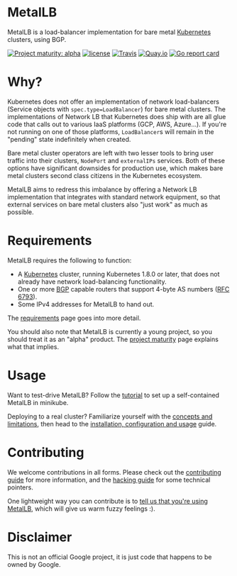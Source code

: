 # MetalLB

MetalLB is a load-balancer implementation for bare
metal [Kubernetes](https://kubernetes.io) clusters, using BGP.

[![Project maturity: alpha](https://img.shields.io/badge/maturity-alpha-yellow.svg)](docs/maturity.md) [![license](https://img.shields.io/github/license/google/metallb.svg?maxAge=2592000)](https://github.com/google/netboot/blob/master/LICENSE) [![Travis](https://img.shields.io/travis/google/metallb.svg?maxAge=2592000)](https://travis-ci.org/google/netboot) [![Quay.io](https://img.shields.io/badge/containers-ready-green.svg)](https://quay.io/metallb) [![Go report card](https://goreportcard.com/badge/github.com/google/metallb)](https://goreportcard.com/report/github.com/google/metallb)

# Why?

Kubernetes does not offer an implementation of network load-balancers (Service
objects with `spec.type=LoadBalancer`) for bare metal clusters. The
implementations of Network LB that Kubernetes does ship with are all glue code
that calls out to various IaaS platforms (GCP, AWS, Azure...). If you're not
running on one of those platforms, `LoadBalancer`s will remain in the "pending"
state indefinitely when created.

Bare metal cluster operators are left with two lesser tools to bring user
traffic into their clusters, `NodePort` and `externalIPs` services. Both of
these options have significant downsides for production use, which makes bare
metal clusters second class citizens in the Kubernetes ecosystem.

MetalLB aims to redress this imbalance by offering a Network LB implementation
that integrates with standard network equipment, so that external services on
bare metal clusters also "just work" as much as possible.

# Requirements

MetalLB requires the following to function:

- A [Kubernetes](https://kubernetes.io) cluster, running Kubernetes
  1.8.0 or later, that does not already have network load-balancing
  functionality.
- One or
  more [BGP](https://en.wikipedia.org/wiki/Border_Gateway_Protocol)
  capable routers that support 4-byte AS numbers
  ([RFC 6793](https://tools.ietf.org/html/rfc6793)).
- Some IPv4 addresses for MetalLB to hand out.

The [requirements](docs/requirements.md) page goes into more detail.

You should also note that MetalLB is currently a young project, so you
should treat it as an "alpha"
product. The [project maturity](docs/maturity.md) page explains what
that implies.

# Usage

Want to test-drive MetalLB? Follow the [tutorial](docs/tutorial.md) to
set up a self-contained MetalLB in minikube.

Deploying to a real cluster? Familiarize yourself with
the [concepts and limitations](docs/concepts-limitations.md), then
head to
the [installation, configuration and usage](docs/installation.md)
guide.

# Contributing

We welcome contributions in all forms. Please check out
the [contributing guide](CONTRIBUTING.md) for more information, and
the [hacking guide](docs/hacking.md) for some technical pointers.

One lightweight way you can contribute is
to
[tell us that you're using MetalLB](https://github.com/google/metallb/issues/5),
which will give us warm fuzzy feelings :).

# Disclaimer

This is not an official Google project, it is just code that happens
to be owned by Google.
